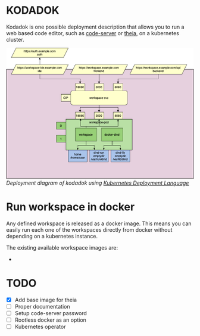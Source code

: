 # KODADOK

Kodadok is one possible deployment description that allows you to run a web based code editor, such as [code-server](https://github.com/cdr/code-server) or [theia](https://github.com/eclipse-theia/theia), on a kubernetes cluster.

![Kodadok solution](./doc/images/kodadok_architecture.png)
*Deployment diagram of kodadok using [Kubernetes Deployment Language](https://www.openshift.com/blog/kdl-notation-kubernetes-app-deploy)*

# Run workspace in docker

Any defined workspace is released as a docker image. This means you can easily run each one of the workspaces directly from docker without depending on a kubernetes instance.

The existing available workspace images are:

- 

# TODO

- [x] Add base image for theia
- [ ] Proper documentation
- [ ] Setup code-server password 
- [ ] Rootless docker as an option
- [ ] Kubernetes operator
